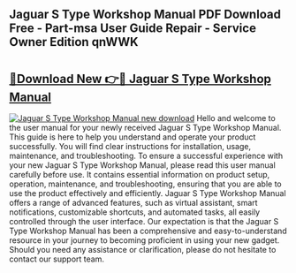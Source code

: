 ## Jaguar S Type Workshop Manual PDF Download Free - Part-msa User Guide Repair - Service Owner Edition qnWWK

# <h2><a href="http://cf1070.oget.top/?id=Jaguar+S+Type+Workshop+Manual">🔗Download New 👉🔴 Jaguar S Type Workshop Manual</a></h2>

[![Jaguar S Type Workshop Manual new download](https://i.imgur.com/5g1atiW.png)](http://cf1070.oget.top/?id=Jaguar+S+Type+Workshop+Manual)
Hello and welcome to the user manual for your newly received Jaguar S Type Workshop Manual. This guide is here to help you understand and operate your product successfully. You will find clear instructions for installation, usage, maintenance, and troubleshooting. To ensure a successful experience with your new Jaguar S Type Workshop Manual, please read this user manual carefully before use. It contains essential information on product setup, operation, maintenance, and troubleshooting, ensuring that you are able to use the product effectively and efficiently. Jaguar S Type Workshop Manual offers a range of advanced features, such as virtual assistant, smart notifications, customizable shortcuts, and automated tasks, all easily controlled through the user interface. Our expectation is that the Jaguar S Type Workshop Manual has been a comprehensive and easy-to-understand resource in your journey to becoming proficient in using your new gadget. Should you need any assistance or clarification, please do not hesitate to contact our support team.
